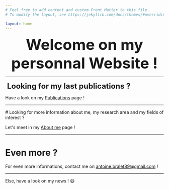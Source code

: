```yaml
---
# Feel free to add content and custom Front Matter to this file.
# To modify the layout, see https://jekyllrb.com/docs/themes/#overriding-theme-defaults

layout: home
---
```


**<center><font size = 7> Welcome on my personnal Website ! </font></center>**

--- 

**<font size = 5> Looking for my last publications ? </font>**

Have a look on my [Publications](https://ant89ne.github.io/publications/) page !

---

# Looking for more information about me, my research area and my fields of interest ? 

Let's meet in my [About me](https://ant89ne.github.io/about/) page !

---

# Even more ?

For even more informations, contact me on antoine.bralet89@gmail.com !

---

Else, have a look on my news ! :smile: